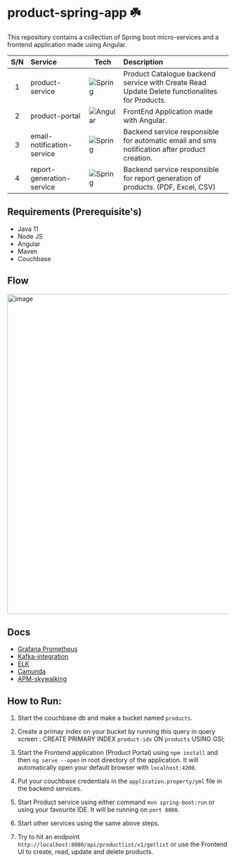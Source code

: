 # product-spring-app ☘️

This repository contains a collection of Spring boot micro-services and a frontend application made using Angular.

| S/N | Service                    | Tech                                                                                                            | Description                                                                                   |
| :-: | :------------------------- | --------------------------------------------------------------------------------------------------------------- | :-------------------------------------------------------------------------------------------- |
|  1  | product-service            | ![Spring](https://img.shields.io/badge/spring-%236DB33F.svg?style=for-the-badge&logo=spring&logoColor=white)    | Product Catalogue backend service with Create Read Update Delete functionalites for Products. |
|  2  | product-portal             | ![Angular](https://img.shields.io/badge/angular-%23DD0031.svg?style=for-the-badge&logo=angular&logoColor=white) | FrontEnd Application made with Angular.                                                       |
|  3  | email-notification-service | ![Spring](https://img.shields.io/badge/spring-%236DB33F.svg?style=for-the-badge&logo=spring&logoColor=white)    | Backend service responsible for automatic email and sms notification after product creation.  |
|  4  | report-generation-service  | ![Spring](https://img.shields.io/badge/spring-%236DB33F.svg?style=for-the-badge&logo=spring&logoColor=white)    | Backend service responsible for report generation of products. (PDF, Excel, CSV)              |

## Requirements (Prerequisite's)
- Java 11
- Node JS
- Angular
- Maven
- Couchbase

## Flow
<img width="729" alt="image" src="https://user-images.githubusercontent.com/55999865/178815246-ff5e4bcb-2de8-4b1b-90fa-0cdee0a53353.png">

## Docs
- [Grafana Prometheus](https://github.com/therahulsahu/product-spring-app/blob/main/Docs/grafana-prometheus.md)
- [Kafka-integration](https://github.com/therahulsahu/product-spring-app/blob/main/Docs/Kafka.md)
- [ELK](https://github.com/therahulsahu/product-spring-app/blob/main/Docs/ELK.md)
- [Camunda](https://github.com/therahulsahu/product-spring-app/blob/main/Docs/Camunda.md)
- [APM-skywalking](https://github.com/therahulsahu/product-spring-app/blob/main/Docs/APM-skywalking.md)

## How to Run:
1. Start the couchbase db and make a bucket named `products`.

2. Create a primay index on your bucket by running this query in query screen : CREATE PRIMARY INDEX `product-idx` ON `products` USING GSI;

3. Start the Frontend application (Product Portal) using `npm install` and then `ng serve --open` in root directory of the application. It will automatically open your default browser with `localhost:4200`.

4. Put your couchbase credentials in the `application.property/yml` file in the backend services.

5. Start Product service using either command `mvn spring-boot:run` or using your favourite IDE. It will be running on `port 8080`.

6. Start other services using the same above steps.

7. Try to hit an endpoint `http://localhost:8080/api/productlist/v1/getlist` or use the Frontend UI to create, read, update and delete products.

